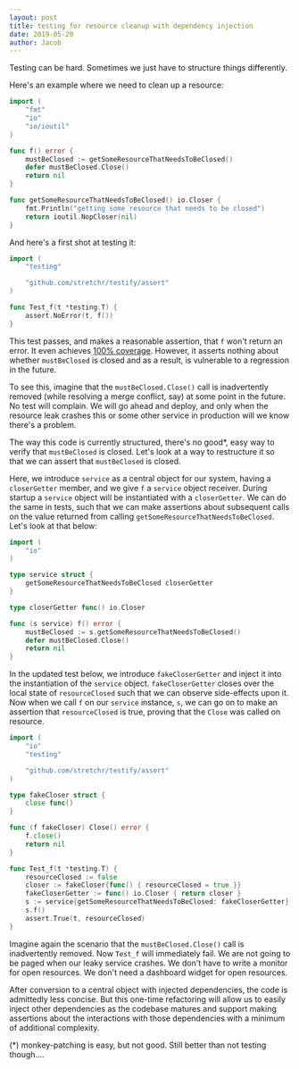 ```yaml
---
layout: post
title: testing for resource cleanup with dependency injection
date: 2019-05-20
author: Jacob
---
```


Testing can be hard.  Sometimes we just have to structure things differently.  

Here's an example where we need to clean up a resource:
```go
import (
	"fmt"
	"io"
	"io/ioutil"
)

func f() error {
	mustBeClosed := getSomeResourceThatNeedsToBeClosed()
	defer mustBeClosed.Close()
	return nil
}

func getSomeResourceThatNeedsToBeClosed() io.Closer {
	fmt.Println("getting some resource that needs to be closed")
	return ioutil.NopCloser(nil)
}
```

And here's a first shot at testing it:
```go
import (
	"testing"

	"github.com/stretchr/testify/assert"
)

func Test_f(t *testing.T) {
	assert.NoError(t, f())
}
```

This test passes, and makes a reasonable assertion, that `f` won't return an error.  It even achieves [100% coverage](https://wwwin-github.cisco.com/jchampne/NotesOnCode/wiki/the-coverage-is-a-lie-(or-is-it%3F)).  However, it asserts nothing about whether `mustBeClosed` is closed and as a result, is vulnerable to a regression in the future.  

To see this, imagine that the `mustBeClosed.Close()` call is inadvertently removed (while resolving a merge conflict, say) at some point in the future.  No test will complain.  We will go ahead and deploy, and only when the resource leak crashes this or some other service in production will we know there's a problem.  

The way this code is currently structured, there's no good*, easy way to verify that `mustBeClosed` is closed. 
 Let's look at a way to restructure it so that we can assert that `mustBeClosed` is closed.

Here, we introduce `service` as a central object for our system, having a `closerGetter` member, and we give `f` a `service` object receiver.  During startup a `service` object will be instantiated with a `closerGetter`.  We can do the same in tests, such that we can make assertions about subsequent calls on the value returned from calling `getSomeResourceThatNeedsToBeClosed`.  Let's look at that below:

```go
import (
	"io"
)

type service struct {
	getSomeResourceThatNeedsToBeClosed closerGetter
}

type closerGetter func() io.Closer

func (s service) f() error {
	mustBeClosed := s.getSomeResourceThatNeedsToBeClosed()
	defer mustBeClosed.Close()
	return nil
}
```

In the updated test below, we introduce `fakeCloserGetter` and inject it into the instantiation of the `service` object.  `fakeCloserGetter` closes over the local state of `resourceClosed` such that we can observe side-effects upon it.  Now when we call `f` on our `service` instance, `s`, we can go on to make an assertion that `resourceClosed` is true, proving that the `Close` was called on resource.  

```go
import (
	"io"
	"testing"

	"github.com/stretchr/testify/assert"
)

type fakeCloser struct {
	close func()
}

func (f fakeCloser) Close() error {
	f.close()
	return nil
}

func Test_f(t *testing.T) {
	resourceClosed := false
	closer := fakeCloser{func() { resourceClosed = true }}
	fakeCloserGetter := func() io.Closer { return closer }
	s := service{getSomeResourceThatNeedsToBeClosed: fakeCloserGetter}
	s.f()
	assert.True(t, resourceClosed)
}
```

Imagine again the scenario that the `mustBeClosed.Close()` call is inadvertently removed.  Now `Test_f` will immediately fail.  We are not going to be paged when our leaky service crashes. We don't have to write a monitor for open resources.  We don't need a dashboard widget for open resources.  

After conversion to a central object with injected dependencies, the code is admittedly less concise.  But this one-time refactoring will allow us to easily inject other dependencies as the codebase matures and support making assertions about the interactions with those dependencies with a minimum of additional complexity.

(*) monkey-patching is easy, but not good.  Still better than not testing though....